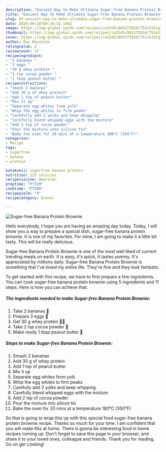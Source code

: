 ```yaml
---
description: "Easiest Way to Make Ultimate Sugar-free Banana Protein Brownie"
title: "Easiest Way to Make Ultimate Sugar-free Banana Protein Brownie"
slug: 87-easiest-way-to-make-ultimate-sugar-free-banana-protein-brownie
date: 2020-09-28T00:10:52.146Z
image: https://img-global.cpcdn.com/recipes/ce25d5c86537583d/751x532cq70/sugar-free-banana-protein-brownie-recipe-main-photo.jpg
thumbnail: https://img-global.cpcdn.com/recipes/ce25d5c86537583d/751x532cq70/sugar-free-banana-protein-brownie-recipe-main-photo.jpg
cover: https://img-global.cpcdn.com/recipes/ce25d5c86537583d/751x532cq70/sugar-free-banana-protein-brownie-recipe-main-photo.jpg
author: Roy Reynolds
ratingvalue: 3
reviewcount: 13
recipeingredient:
- "2 bananas "
- "3 eggs "
- "30 g whey protein "
- "2 tsp cocoa powder "
- "1 tbsp peanut butter "
recipeinstructions:
- "Smash 2 bananas"
- "Add 30 g of whey protein"
- "Add 1 tsp of peanut butter"
- "Mix it up"
- "Separate egg whites from yolk"
- "Whip the egg whites to firm peaks"
- "Carefully add 2 yolks and keep whipping"
- "Carefully blend whipped eggs with the mixture"
- "Add 2 tsp of cocoa powder"
- "Pour the mixture into silicon tin"
- "Bake the oven for 20 mins at a temperature 180°C (350°F)"
categories:
- Recipe
tags:
- sugarfree
- banana
- protein

katakunci: sugarfree banana protein 
nutrition: 125 calories
recipecuisine: American
preptime: "PT31M"
cooktime: "PT58M"
recipeyield: "4"
recipecategory: Dinner

---
```



![Sugar-free Banana Protein Brownie](https://img-global.cpcdn.com/recipes/ce25d5c86537583d/751x532cq70/sugar-free-banana-protein-brownie-recipe-main-photo.jpg)

Hello everybody, I hope you are having an amazing day today. Today, I will show you a way to prepare a special dish, sugar-free banana protein brownie. It is one of my favorites. For mine, I am going to make it a little bit tasty. This will be really delicious.



Sugar-free Banana Protein Brownie is one of the most well liked of current trending meals on earth. It is easy, it's quick, it tastes yummy. It's appreciated by millions daily. Sugar-free Banana Protein Brownie is something that I've loved my entire life. They're fine and they look fantastic.


To get started with this recipe, we have to first prepare a few ingredients. You can cook sugar-free banana protein brownie using 5 ingredients and 11 steps. Here is how you can achieve that.

<!--inarticleads1-->

##### The ingredients needed to make Sugar-free Banana Protein Brownie:

1. Take 2 bananas 🍌
1. Prepare 3 eggs 🥚
1. Get 30 g whey protein 💪🏻
1. Take 2 tsp cocoa powder 🍫
1. Make ready 1 tbsp peanut butter 🥜




<!--inarticleads2-->

##### Steps to make Sugar-free Banana Protein Brownie:

1. Smash 2 bananas
1. Add 30 g of whey protein
1. Add 1 tsp of peanut butter
1. Mix it up
1. Separate egg whites from yolk
1. Whip the egg whites to firm peaks
1. Carefully add 2 yolks and keep whipping
1. Carefully blend whipped eggs with the mixture
1. Add 2 tsp of cocoa powder
1. Pour the mixture into silicon tin
1. Bake the oven for 20 mins at a temperature 180°C (350°F)




So that is going to wrap this up with this special food sugar-free banana protein brownie recipe. Thanks so much for your time. I am confident that you will make this at home. There is gonna be interesting food in home recipes coming up. Don't forget to save this page in your browser, and share it to your loved ones, colleague and friends. Thank you for reading. Go on get cooking!
